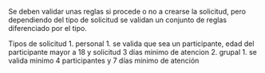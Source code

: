 Se deben validar unas reglas si procede o no a crearse la solicitud, pero dependiendo del tipo de solicitud se validan un conjunto de reglas diferenciado por el tipo.


Tipos de solicitud
    1. personal
       1. se valida que sea un participante, edad del participante mayor a 18 y solicitud 3 días minimo de atencion
    2. grupal
       1. se valida minimo 4 participantes y 7 días minimo de atención